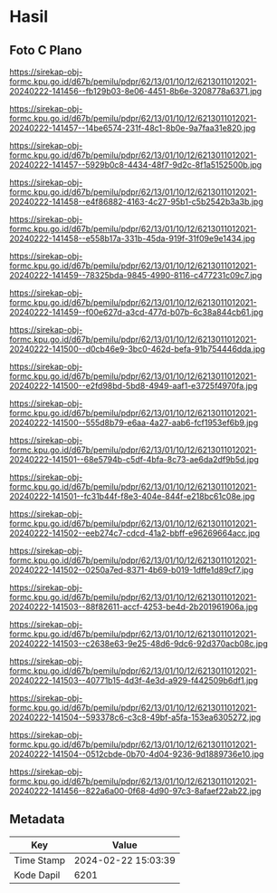 # Hasil

## Foto C Plano

https://sirekap-obj-formc.kpu.go.id/d67b/pemilu/pdpr/62/13/01/10/12/6213011012021-20240222-141456--fb129b03-8e06-4451-8b6e-3208778a6371.jpg

https://sirekap-obj-formc.kpu.go.id/d67b/pemilu/pdpr/62/13/01/10/12/6213011012021-20240222-141457--14be6574-231f-48c1-8b0e-9a7faa31e820.jpg

https://sirekap-obj-formc.kpu.go.id/d67b/pemilu/pdpr/62/13/01/10/12/6213011012021-20240222-141457--5929b0c8-4434-48f7-9d2c-8f1a5152500b.jpg

https://sirekap-obj-formc.kpu.go.id/d67b/pemilu/pdpr/62/13/01/10/12/6213011012021-20240222-141458--e4f86882-4163-4c27-95b1-c5b2542b3a3b.jpg

https://sirekap-obj-formc.kpu.go.id/d67b/pemilu/pdpr/62/13/01/10/12/6213011012021-20240222-141458--e558b17a-331b-45da-919f-31f09e9e1434.jpg

https://sirekap-obj-formc.kpu.go.id/d67b/pemilu/pdpr/62/13/01/10/12/6213011012021-20240222-141459--78325bda-9845-4990-8116-c477231c09c7.jpg

https://sirekap-obj-formc.kpu.go.id/d67b/pemilu/pdpr/62/13/01/10/12/6213011012021-20240222-141459--f00e627d-a3cd-477d-b07b-6c38a844cb61.jpg

https://sirekap-obj-formc.kpu.go.id/d67b/pemilu/pdpr/62/13/01/10/12/6213011012021-20240222-141500--d0cb46e9-3bc0-462d-befa-91b754446dda.jpg

https://sirekap-obj-formc.kpu.go.id/d67b/pemilu/pdpr/62/13/01/10/12/6213011012021-20240222-141500--e2fd98bd-5bd8-4949-aaf1-e3725f4970fa.jpg

https://sirekap-obj-formc.kpu.go.id/d67b/pemilu/pdpr/62/13/01/10/12/6213011012021-20240222-141500--555d8b79-e6aa-4a27-aab6-fcf1953ef6b9.jpg

https://sirekap-obj-formc.kpu.go.id/d67b/pemilu/pdpr/62/13/01/10/12/6213011012021-20240222-141501--68e5794b-c5df-4bfa-8c73-ae6da2df9b5d.jpg

https://sirekap-obj-formc.kpu.go.id/d67b/pemilu/pdpr/62/13/01/10/12/6213011012021-20240222-141501--fc31b44f-f8e3-404e-844f-e218bc61c08e.jpg

https://sirekap-obj-formc.kpu.go.id/d67b/pemilu/pdpr/62/13/01/10/12/6213011012021-20240222-141502--eeb274c7-cdcd-41a2-bbff-e96269664acc.jpg

https://sirekap-obj-formc.kpu.go.id/d67b/pemilu/pdpr/62/13/01/10/12/6213011012021-20240222-141502--0250a7ed-8371-4b69-b019-1dffe1d89cf7.jpg

https://sirekap-obj-formc.kpu.go.id/d67b/pemilu/pdpr/62/13/01/10/12/6213011012021-20240222-141503--88f82611-accf-4253-be4d-2b201961906a.jpg

https://sirekap-obj-formc.kpu.go.id/d67b/pemilu/pdpr/62/13/01/10/12/6213011012021-20240222-141503--c2638e63-9e25-48d6-9dc6-92d370acb08c.jpg

https://sirekap-obj-formc.kpu.go.id/d67b/pemilu/pdpr/62/13/01/10/12/6213011012021-20240222-141503--40771b15-4d3f-4e3d-a929-f442509b6df1.jpg

https://sirekap-obj-formc.kpu.go.id/d67b/pemilu/pdpr/62/13/01/10/12/6213011012021-20240222-141504--593378c6-c3c8-49bf-a5fa-153ea6305272.jpg

https://sirekap-obj-formc.kpu.go.id/d67b/pemilu/pdpr/62/13/01/10/12/6213011012021-20240222-141504--0512cbde-0b70-4d04-9236-9d1889736e10.jpg

https://sirekap-obj-formc.kpu.go.id/d67b/pemilu/pdpr/62/13/01/10/12/6213011012021-20240222-141456--822a6a00-0f68-4d90-97c3-8afaef22ab22.jpg


## Metadata

| Key        | Value               |
| ---------- | ------------------- |
| Time Stamp | 2024-02-22 15:03:39 |
| Kode Dapil | 6201                |



